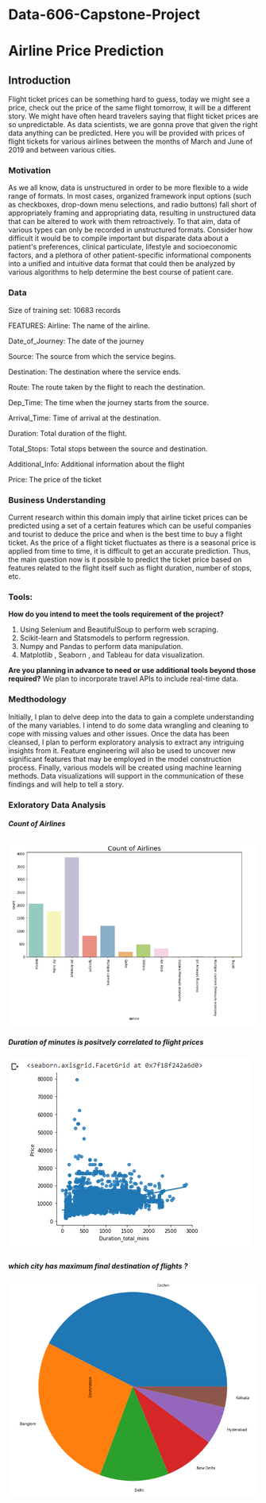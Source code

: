# Data-606-Capstone-Project

# Airline Price Prediction 


## Introduction
Flight ticket prices can be something hard to guess, today we might see a price, check out the price of the same flight tomorrow, it will be a different story. We might have often heard travelers saying that flight ticket prices are so unpredictable. As data scientists, we are gonna prove that given the right data anything can be predicted. Here you will be provided with prices of flight tickets for various airlines between the months of March and June of 2019 and between various cities. 





### Motivation
As we all know, data is unstructured in order to be more flexible to a wide range of formats. In most cases, organized framework input options (such as checkboxes, drop-down menu selections, and radio buttons) fall short of appropriately framing and appropriating data, resulting in unstructured data that can be altered to work with them retroactively. To that aim, data of various types can only be recorded in unstructured formats. Consider how difficult it would be to compile important but disparate data about a patient's preferences, clinical particulate, lifestyle and socioeconomic factors, and a plethora of other patient-specific informational components into a unified and intuitive data format that could then be analyzed by various algorithms to help determine the best course of patient care.


### Data
Size of training set: 10683 records

FEATURES: Airline: The name of the airline.

Date_of_Journey: The date of the journey

Source: The source from which the service begins.

Destination: The destination where the service ends.

Route: The route taken by the flight to reach the destination.

Dep_Time: The time when the journey starts from the source.

Arrival_Time: Time of arrival at the destination.

Duration: Total duration of the flight.

Total_Stops: Total stops between the source and destination.

Additional_Info: Additional information about the flight

Price: The price of the ticket


### Business Understanding
Current research within this domain imply that airline ticket prices can be predicted using a set of a certain features which can be useful companies and tourist to deduce the price and when is the best time to buy a flight ticket. As the price of a flight ticket fluctuates as there is a seasonal price is applied from time to time, it is difficult to get an accurate prediction. Thus, the main question now is it possible to predict the ticket price based on features related to the flight itself such as flight duration, number of stops, etc.

### Tools:
**How do you intend to meet the tools requirement of the project?**
1. Using Selenium and BeautifulSoup to perform web scraping.
2. Scikit-learn and Statsmodels to perform regression.
3. Numpy and Pandas to perform data manipulation.
4. Matplotlib , Seaborn , and Tableau for data visualization.

**Are you planning in advance to need or use additional tools beyond those required?**
We plan to incorporate travel APIs to include real-time data.



### Medthodology
Initially, I plan to delve deep into the data to gain a complete understanding of the many variables. I intend to do some data wrangling and cleaning to cope with missing values and other issues. Once the data has been cleansed, I plan to perform exploratory analysis to extract any intriguing insights from it. Feature engineering will also be used to uncover new significant features that may be employed in the model construction process. Finally, various models will be created using machine learning methods. Data visualizations will support in the communication of these findings and will help to tell a story.



### Exloratory Data Analysis

##### **Count of Airlines**
![Screenshot](https://github.com/princecj65779/DATA606-Capstone/blob/main/Images/Screenshot%202022-11-15%20154330.png)

##### **Duration of minutes is positvely correlated to flight prices**
![Screenshot](https://github.com/princecj65779/DATA606-Capstone/blob/main/Images/Screenshot%202022-11-15%20154545.png)

##### **which city has maximum final destination of flights ?**
![Screenshot](https://github.com/princecj65779/DATA606-Capstone/blob/main/Images/Screenshot%202022-11-15%20154616.png)

